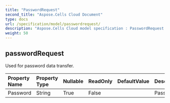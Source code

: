 ```yaml
---
title: "PasswordRequest"
second_title: "Aspose.Cells Cloud Document"
type: docs
url: /specification/model/passwordrequest/
description: "Aspose.Cells Cloud model specification : PasswordRequest. Effortlessly handle Excel and other spreadsheet documents with features like opening, generating, editing, splitting, merging, comparing, and converting."
weight: 50
---
```


## **passwordRequest**

Used for password data transfer. 

| Property Name | Property Type | Nullable |  ReadOnly | DefaultValue | Description | 
| :- | :- | :- |:- |  :- | :- |
| Password | String | True |  False |  | Password. |  

